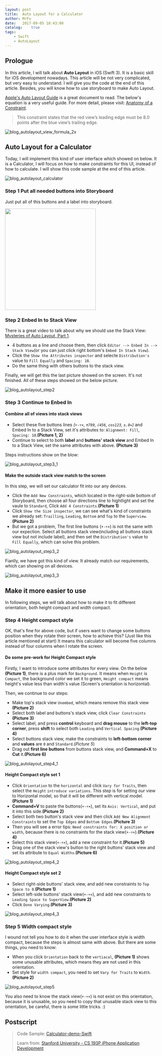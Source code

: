 ```yaml
---
layout: post
title:  Auto Layout for a Calculator
author: MrFu
date:   2017-09-05 18:43:00
catalog:    true
tags:
    - Swift
    - AutoLayout
---
```


## Prologue

In this article, I will talk about **Auto Layout** in iOS (Swift 3). It is a basic skill for iOS development nowadays. This article will be not very complicated, but very easy to understand. I will give you the code at the end of this article. Besides, you will know how to use storyboard to make Auto Layout.

[Apple's Auto Layout Guide](https://developer.apple.com/library/content/documentation/UserExperience/Conceptual/AutolayoutPG/index.html#//apple_ref/doc/uid/TP40010853-CH7-SW1) is a great document to read. The below's equation is a very useful guide. For more detail, please visit: [Anatomy of a Constraint](https://developer.apple.com/library/content/documentation/UserExperience/Conceptual/AutolayoutPG/AnatomyofaConstraint.html#//apple_ref/doc/uid/TP40010853-CH9-SW1).

> This constraint states that the red view’s leading edge must be 8.0 points after the blue view’s trailing edge.

![blog_autolayout_view_formula_2x](/img/article/autolayout/blog_autolayout_view_formula_2x.png)

## Auto Layout for a Calculator

Today, I will implement this kind of user interface which showed on below. It is a Calculator, I will focus on how to make constraints for this UI, instead of how to calculate. I will show this code sample at the end of this article.

![blog_autolayout_calculator](/img/article/autolayout/blog_autolayout_calculator.png)

### Step 1 Put all needed buttons into Storyboard

Just put all of this buttons and a label into storyboard.

<img src="/img/article/autolayout/blog_autolayout_step1.png" width="300" height="334"/>


### Step 2 Enbed In to Stack View

There is a great video to talk about why we should use the Stack View: [Mysteries of Auto Layout, Part 1](https://developer.apple.com/videos/play/wwdc2015/218/).

* 4 buttons as a line and choose them, then click `Editor --> Enbed In --> Stack View`(or you can just click right bottom's `Embed In Stack View`). 
* Click the `Show the Attributes inspector` and selecte `Distribution's` value to `Fill Equally` and `Spacing: 10`. 
* Do the same thing with others buttons to the stack view. 

Finally, we will get this the last picture showed on the screen. It's not finished. All of these steps showed on the below picture.

 ![blog_autolayout_step2](/img/article/autolayout/blog_autolayout_step2.png)
 
### Step 3 Continue to Enbed In

#### Combine all of views into stack views

* Select these five buttons lines *(`+-÷×`, `π789`, `√456`, `cos123`, `±.0=`)* and Embed In to a Stack View, set it's attributes to: `Alignment: Fill`, `Spacing: 10`.**(Picture 1, 2)**
* Continue to select to both **label** and **buttons' stack view** and Embed In to a Stack View, set the same attributes with above. **(Picture 3)**

Steps instructions show on the blow:

![blog_autolayout_step3_1](/img/article/autolayout/blog_autolayout_step3_1.png)

#### Make the outside stack view match to the screen

In this step, we will set our calculator fit into our any devices.

* Click the `Add New Constraints`, which located in the right-side bottom of Storyboard, then choose all four directions line to hightlight and set the vaule to `Standard`, Click `Add 4 Constraints`.**(Picture 1)**
* Click `Show the Size inspector`, we can see what's kind of constraints we already set: `Trailling`, `Leading`, `Bottom` and `Top` to the `Superview`.**(Picture 2)**
* But we got a problem, The first line buttons (`+-÷×`) is not the same with our expection. Select all buttons stack view(including all buttons stack view but not include label), and then set the `Distribution's` value to `Fill Equally`, which can solve this problem.

![blog_autolayout_step3_2](/img/article/autolayout/blog_autolayout_step3_2.png)

Fianlly, we have got this kind of view. It already match our requirements, which can showing on all devices.


![blog_autolayout_step3_3](/img/article/autolayout/blog_autolayout_step3_3.jpg)

## Make it more easier to use

In following steps, we will talk about how to make it to fit different orientation, both height compact and width compact.

### Step 4 Height compact style

OK, that's fine for above code, but if users want to change some buttons position when they rotate their screen, how to achieve this? (Just like this article mentioned at start) It means this calculator will become five columns instead of four columns when I rotate the screen.

#### Do some pre-work for Height Compact style

Firstly, I want to introduce some attributes for every view. On the below **(Picture 1)**, there is a plus mark for `Background`. It means when `Height` is `Compact`, the background color we set it to green, `Height compact` means height's value less than width's value (Screen's orientation is horizontal).

Then, we continue to our steps:

* Make top's stack view `Unembed`, which means remove this stack view **(Picture 2)**
* Select both label and buttons's stack view, click `Clear Constraints` **(Picture 3)**
* Select label, and press **control** keyboard and **drag mouse** to the **left-top corner**, press **shift** to select both `Leading` and `Vertical Spacing`.**(Picture 4)**
* Select buttons stack view, make the constraints to **left-bottom corner** and **values** are `0` and `Standard`.(*Picture 5*)
* Drag out **first line buttons** from buttons stack view, and **Command+X** to **Cut** it.**(Picture 6)**

![blog_autolayout_step4_1](/img/article/autolayout/blog_autolayout_step4_1.png)

#### Height Compact style set 1

* Click `Orientation` to the `horizontal` and click `Vary for Traits`, then select the `Height` `introduce variations`. This step is for setting our view to Horizontal model, so that it will be different with vertical model.**(Picture 1)**
* **Command+V** to paste the buttons(`+-÷×`), set its `Axis: Vertical`, and put it into this side.**(Picture 2)**
* Select both two button's stack view and then click `Add New Alignment Constraints` to set the `Top Edges` and `Bottom Edges`.**(Picture 3)**
* Then you will see a error tips: `Need constraints for: X position or width`, because there is no constraints for the stack view(`+-÷×`).**(Picture 4)**
* Select this stack view(`+-÷×`), add a new constraint for it.**(Picture 5)**
* Drag one of the stack view's button to the right buttons' stack view and set its attribute to `Equal Widths`.**(Picture 6)**

![blog_autolayout_step4_2](/img/article/autolayout/blog_autolayout_step4_2.png)


#### Height Compact style set 2

* Select right-side buttons' stack view, and add new constraints to `Top Space to 0`.**(Picture 1)**
* Select left-side buttons' stack view(`+-÷×`), and add new constraints to `Leading Space to SuperView`.**(Picture 2)**
* Click `Done Varying`.**(Picture 3)**

![blog_autolayout_step4_3](/img/article/autolayout/blog_autolayout_step4_3.png)


### Step 5 Width compact style

I wound not tell you how to do it when the user interface style is width compact, because the steps is almost same with above. But there are some things, you need to know:

* When you click `Orientation` back to the `vertiacal`, **(Picture 1)** shows some unusable attributes, which means they are not used in this orientation.
* Set style for `width compact`, you need to set `Vary for Traits` to `Width`.**(Picture 2)**

![blog_autolayout_step5](/img/article/autolayout/blog_autolayout_step5.png)

You also need to know the stack view(`+-÷×`) is not exist on this orientation, because it is unusable, so you need to copy that unusable stack view to this orientation, be careful, there is some little tricks. :)


## Postscript

> Code Sample: [Calculator-demo-Swift](https://github.com/MrFuFuFu/Calculator-demo-Swift)
> 
> Learn from: [Stanford University - CS 193P iPhone Application Development](https://web.stanford.edu/class/cs193p/cgi-bin/drupal/)